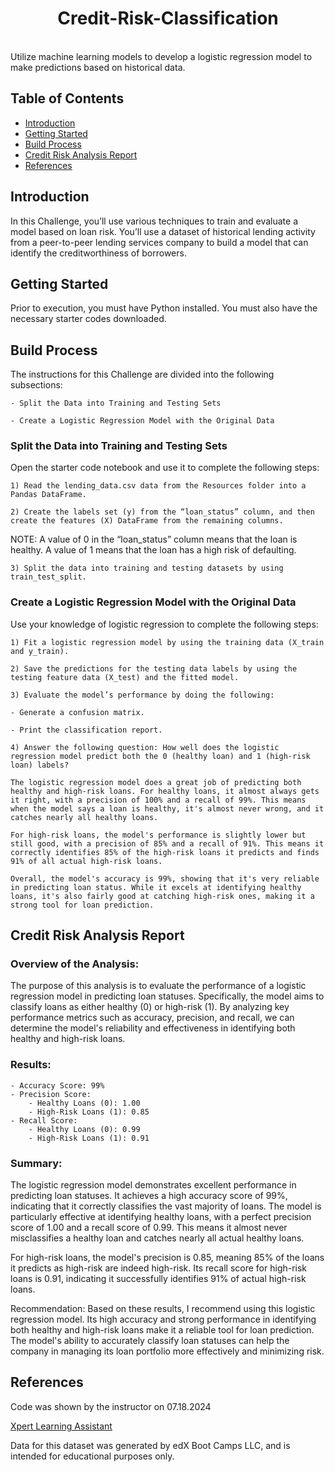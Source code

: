 <h1 align="center"> Credit-Risk-Classification </h1> <br>
Utilize machine learning models to develop a logistic regression model to make predictions based on historical data.


## Table of Contents

- [Introduction](#introduction)
- [Getting Started](#getting-started)
- [Build Process](#build-process)
- [Credit Risk Analysis Report](#credit-risk-analysis-report)
- [References](#references)


## Introduction

In this Challenge, you’ll use various techniques to train and evaluate a model based on loan risk. You’ll use a dataset of historical lending activity from a peer-to-peer lending services company to build a model that can identify the creditworthiness of borrowers.


## Getting Started

Prior to execution, you must have Python installed. You must also have the necessary starter codes downloaded.


## Build Process

The instructions for this Challenge are divided into the following subsections:

    - Split the Data into Training and Testing Sets

    - Create a Logistic Regression Model with the Original Data
    
### Split the Data into Training and Testing Sets
Open the starter code notebook and use it to complete the following steps:

    1) Read the lending_data.csv data from the Resources folder into a Pandas DataFrame.

    2) Create the labels set (y) from the “loan_status” column, and then create the features (X) DataFrame from the remaining columns.

NOTE: A value of 0 in the “loan_status” column means that the loan is healthy. A value of 1 means that the loan has a high risk of defaulting.

    3) Split the data into training and testing datasets by using train_test_split.
    
### Create a Logistic Regression Model with the Original Data
Use your knowledge of logistic regression to complete the following steps:

    1) Fit a logistic regression model by using the training data (X_train and y_train).

    2) Save the predictions for the testing data labels by using the testing feature data (X_test) and the fitted model.

    3) Evaluate the model’s performance by doing the following:

    - Generate a confusion matrix.

    - Print the classification report.

    4) Answer the following question: How well does the logistic regression model predict both the 0 (healthy loan) and 1 (high-risk loan) labels?
    
    The logistic regression model does a great job of predicting both healthy and high-risk loans. For healthy loans, it almost always gets it right, with a precision of 100% and a recall of 99%. This means when the model says a loan is healthy, it's almost never wrong, and it catches nearly all healthy loans.

    For high-risk loans, the model's performance is slightly lower but still good, with a precision of 85% and a recall of 91%. This means it correctly identifies 85% of the high-risk loans it predicts and finds 91% of all actual high-risk loans.

    Overall, the model's accuracy is 99%, showing that it's very reliable in predicting loan status. While it excels at identifying healthy loans, it's also fairly good at catching high-risk ones, making it a strong tool for loan prediction.
    
    
## Credit Risk Analysis Report

### Overview of the Analysis:
The purpose of this analysis is to evaluate the performance of a logistic regression model in predicting loan statuses. Specifically, the model aims to classify loans as either healthy (0) or high-risk (1). By analyzing key performance metrics such as accuracy, precision, and recall, we can determine the model's reliability and effectiveness in identifying both healthy and high-risk loans.

### Results:
    - Accuracy Score: 99%
    - Precision Score:
        - Healthy Loans (0): 1.00
        - High-Risk Loans (1): 0.85
    - Recall Score:
        - Healthy Loans (0): 0.99
        - High-Risk Loans (1): 0.91
        
### Summary:
The logistic regression model demonstrates excellent performance in predicting loan statuses. It achieves a high accuracy score of 99%, indicating that it correctly classifies the vast majority of loans. The model is particularly effective at identifying healthy loans, with a perfect precision score of 1.00 and a recall score of 0.99. This means it almost never misclassifies a healthy loan and catches nearly all actual healthy loans.

For high-risk loans, the model's precision is 0.85, meaning 85% of the loans it predicts as high-risk are indeed high-risk. Its recall score for high-risk loans is 0.91, indicating it successfully identifies 91% of actual high-risk loans.

Recommendation: Based on these results, I recommend using this logistic regression model. Its high accuracy and strong performance in identifying both healthy and high-risk loans make it a reliable tool for loan prediction. The model's ability to accurately classify loan statuses can help the company in managing its loan portfolio more effectively and minimizing risk.

## References

Code was shown by the instructor on 07.18.2024

[Xpert Learning Assistant](https://bootcampspot.instructure.com/courses/5057/external_tools/313)

Data for this dataset was generated by edX Boot Camps LLC, and is intended for educational purposes only.

